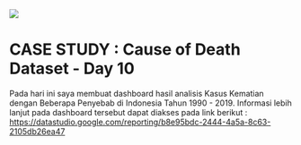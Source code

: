 <img src="https://cloudonair.withgoogle.com/api/assets?path=/gs/gweb-gc-gather-production.appspot.com/files/AAANsUkbI2YbsqU6Bp1LcvnTIWxmAq6YqKBMPAvzRKafVXz5e-Hos1u6U93-GznMChWoAxrPPcUsBMmBk23BZr0mS2M.1Kj-bx3ECiOPV4Jg">

# CASE STUDY : Cause of Death Dataset - Day 10<br>
Pada hari ini saya membuat dashboard hasil analisis Kasus Kematian dengan Beberapa Penyebab di Indonesia Tahun 1990 - 2019.
Informasi lebih lanjut pada dashboard tersebut dapat diakses pada link berikut :
https://datastudio.google.com/reporting/b8e95bdc-2444-4a5a-8c63-2105db26ea47